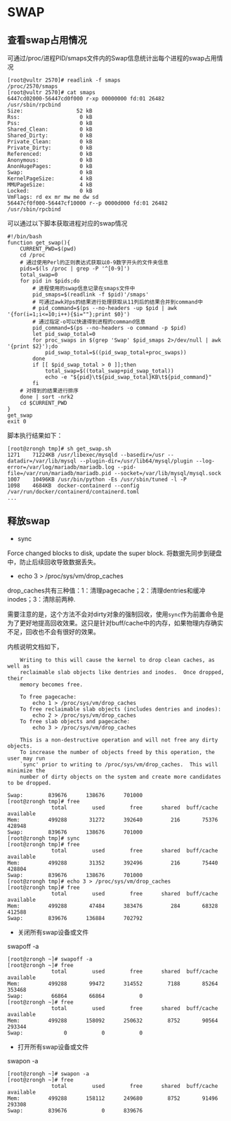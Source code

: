 # SWAP

## 查看swap占用情况

可通过/proc/进程PID/smaps文件内的Swap信息统计出每个进程的swap占用情况

```console
[root@vultr 2570]# readlink -f smaps
/proc/2570/smaps
[root@vultr 2570]# cat smaps
6447cd02000-56447cd0f000 r-xp 00000000 fd:01 26482                      /usr/sbin/rpcbind
Size:                 52 kB
Rss:                   0 kB
Pss:                   0 kB
Shared_Clean:          0 kB
Shared_Dirty:          0 kB
Private_Clean:         0 kB
Private_Dirty:         0 kB
Referenced:            0 kB
Anonymous:             0 kB
AnonHugePages:         0 kB
Swap:                  0 kB
KernelPageSize:        4 kB
MMUPageSize:           4 kB
Locked:                0 kB
VmFlags: rd ex mr mw me dw sd
56447cf0f000-56447cf10000 r--p 0000d000 fd:01 26482                      /usr/sbin/rpcbind
```

可以通过以下脚本获取进程对应的swap情况

```shell
#!/bin/bash
function get_swap(){
    CURRENT_PWD=$(pwd)
    cd /proc
    # 通过使用Perl的正则表达式获取以0-9数字开头的文件夹信息
    pids=$(ls /proc | grep -P '^[0-9]')
    total_swap=0
    for pid in $pids;do
        # 进程使用的swap信息记录在smaps文件中
        pid_smaps=$(readlink -f $pid)'/smaps'
        # 可通过awk对ps的结果进行处理获取从11列后的结果合并到command中
        # pid_command=$(ps --no-headers -up $pid | awk '{for(i=1;i<=10;i++){$i=""};print $0}')
        # 通过指定-o可以快速得到进程的command信息
        pid_command=$(ps --no-headers -o command -p $pid)
        let pid_swap_total=0
        for proc_swaps in $(grep 'Swap' $pid_smaps 2>/dev/null | awk '{print $2}');do
            pid_swap_total=$((pid_swap_total+proc_swaps))
        done
        if [[ $pid_swap_total > 0 ]];then
            total_swap=$((total_swap+pid_swap_total))
            echo -e "${pid}\t${pid_swap_total}KB\t${pid_command}"
        fi
    # 对得到的结果进行排序
    done | sort -nrk2
    cd $CURRENT_PWD
}
get_swap
exit 0
```

脚本执行结果如下：

```console
[root@zrongh tmp]# sh get_swap.sh
1271    71224KB /usr/libexec/mysqld --basedir=/usr --datadir=/var/lib/mysql --plugin-dir=/usr/lib64/mysql/plugin --log-error=/var/log/mariadb/mariadb.log --pid-file=/var/run/mariadb/mariadb.pid --socket=/var/lib/mysql/mysql.sock
1007    10496KB /usr/bin/python -Es /usr/sbin/tuned -l -P
1098    4684KB  docker-containerd --config /var/run/docker/containerd/containerd.toml
...
```

## 释放swap

- sync

Force changed blocks to disk, update the super block.
将数据先同步到硬盘中，防止后续回收导致数据丢失。

- echo 3 > /proc/sys/vm/drop_caches

drop_caches共有三种值：1：清理pagecache；2：清理dentries和缓冲inodes；3：清除前两种.

需要注意的是，这个方法不会对dirty对象的强制回收，使用`sync`作为前置命令是为了更好地提高回收效果。这只是针对buff/cache中的内存，如果物理内存确实不足，回收也不会有很好的效果。

内核说明文档如下，

        Writing to this will cause the kernel to drop clean caches, as well as
        reclaimable slab objects like dentries and inodes.  Once dropped, their
        memory becomes free.

        To free pagecache:
            echo 1 > /proc/sys/vm/drop_caches
        To free reclaimable slab objects (includes dentries and inodes):
            echo 2 > /proc/sys/vm/drop_caches
        To free slab objects and pagecache:
            echo 3 > /proc/sys/vm/drop_caches

        This is a non-destructive operation and will not free any dirty objects.
        To increase the number of objects freed by this operation, the user may run
        `sync' prior to writing to /proc/sys/vm/drop_caches.  This will minimize the
        number of dirty objects on the system and create more candidates to be dropped.

```console
Swap:        839676      138676      701000
[root@zrongh tmp]# free
              total        used        free      shared  buff/cache   available
Mem:         499288       31272      392640         216       75376      428948
Swap:        839676      138676      701000
[root@zrongh tmp]# sync
[root@zrongh tmp]# free
              total        used        free      shared  buff/cache   available
Mem:         499288       31352      392496         216       75440      428804
Swap:        839676      138676      701000
[root@zrongh tmp]# echo 3 > /proc/sys/vm/drop_caches
[root@zrongh tmp]# free
              total        used        free      shared  buff/cache   available
Mem:         499288       47484      383476         284       68328      412588
Swap:        839676      136884      702792
```

- 关闭所有swap设备或文件

swapoff -a

```console
[root@zrongh ~]# swapoff -a
[root@zrongh ~]# free
              total        used        free      shared  buff/cache   available
Mem:         499288       99472      314552        7188       85264      353468
Swap:         66864       66864           0
[root@zrongh ~]# free
              total        used        free      shared  buff/cache   available
Mem:         499288      158092      250632        8752       90564      293344
Swap:             0           0           0
```

- 打开所有swap设备或文件

swapon -a

```console
[root@zrongh ~]# swapon -a
[root@zrongh ~]# free
              total        used        free      shared  buff/cache   available
Mem:         499288      158112      249680        8752       91496      293308
Swap:        839676           0      839676
```